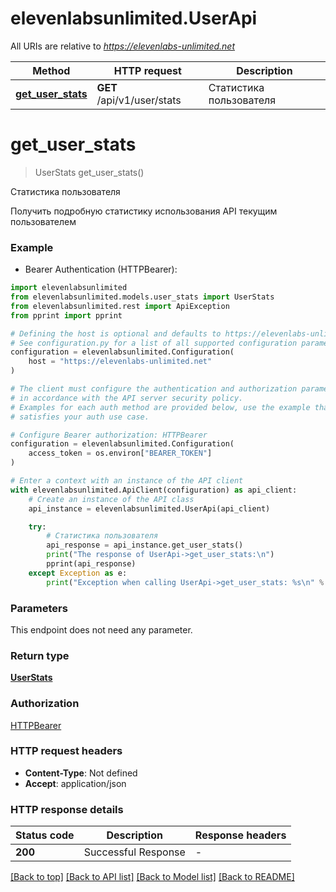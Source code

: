 # elevenlabsunlimited.UserApi

All URIs are relative to *https://elevenlabs-unlimited.net*

Method | HTTP request | Description
------------- | ------------- | -------------
[**get_user_stats**](UserApi.md#get_user_stats) | **GET** /api/v1/user/stats | Статистика пользователя


# **get_user_stats**
> UserStats get_user_stats()

Статистика пользователя

Получить подробную статистику использования API текущим пользователем

### Example

* Bearer Authentication (HTTPBearer):

```python
import elevenlabsunlimited
from elevenlabsunlimited.models.user_stats import UserStats
from elevenlabsunlimited.rest import ApiException
from pprint import pprint

# Defining the host is optional and defaults to https://elevenlabs-unlimited.net
# See configuration.py for a list of all supported configuration parameters.
configuration = elevenlabsunlimited.Configuration(
    host = "https://elevenlabs-unlimited.net"
)

# The client must configure the authentication and authorization parameters
# in accordance with the API server security policy.
# Examples for each auth method are provided below, use the example that
# satisfies your auth use case.

# Configure Bearer authorization: HTTPBearer
configuration = elevenlabsunlimited.Configuration(
    access_token = os.environ["BEARER_TOKEN"]
)

# Enter a context with an instance of the API client
with elevenlabsunlimited.ApiClient(configuration) as api_client:
    # Create an instance of the API class
    api_instance = elevenlabsunlimited.UserApi(api_client)

    try:
        # Статистика пользователя
        api_response = api_instance.get_user_stats()
        print("The response of UserApi->get_user_stats:\n")
        pprint(api_response)
    except Exception as e:
        print("Exception when calling UserApi->get_user_stats: %s\n" % e)
```



### Parameters

This endpoint does not need any parameter.

### Return type

[**UserStats**](UserStats.md)

### Authorization

[HTTPBearer](../README.md#HTTPBearer)

### HTTP request headers

 - **Content-Type**: Not defined
 - **Accept**: application/json

### HTTP response details

| Status code | Description | Response headers |
|-------------|-------------|------------------|
**200** | Successful Response |  -  |

[[Back to top]](#) [[Back to API list]](../README.md#documentation-for-api-endpoints) [[Back to Model list]](../README.md#documentation-for-models) [[Back to README]](../README.md)

